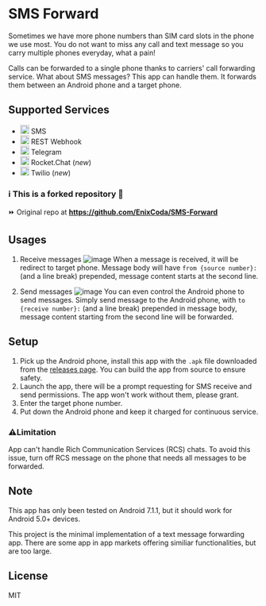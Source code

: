 # SMS Forward

Sometimes we have more phone numbers than SIM card slots in the phone we use most. You do not want to miss any call and text message so you carry multiple phones everyday, what a pain!

Calls can be forwarded to a single phone thanks to carriers' call forwarding service. What about SMS messages? This app can handle them. It forwards them between an Android phone and a target phone.

## Supported Services
* <img width="18" src="https://github.com/user-attachments/assets/19b22306-004b-44f1-945e-e44bc2c2ff50"/> SMS
* <img width="18" src="https://github.com/user-attachments/assets/780f7eae-1256-4817-a08b-e2d2818c31d3"/> REST Webhook
* <img width="18" src="https://github.com/user-attachments/assets/0613a85b-df5a-4681-a3b1-c0bede4f64cf"/> Telegram
* <img width="18" src="https://github.com/user-attachments/assets/066985e5-3f85-4dfe-a6be-98da353a96ba"/> Rocket.Chat (_new_)
* <img width="18" src="https://github.com/user-attachments/assets/956f1132-798a-4489-b645-5b7467516b13"/> Twilio (_new_)

### ℹ️ This is a forked repository 🔖
⏩ Original repo at **https://github.com/EnixCoda/SMS-Forward**

## Usages
1. Receive messages
![image](https://user-images.githubusercontent.com/7480839/154650144-1e0bdf7b-a42c-48d3-a84d-46b614496dfb.png)
    When a message is received, it will be redirect to target phone. Message body will have `from {source number}:` (and a line break) prepended, message content starts at the second line.

2. Send messages
![image](https://user-images.githubusercontent.com/7480839/154650135-4f7f2274-4397-4077-bc70-b423ed195271.png)
    You can even control the Android phone to send messages. Simply send message to the Android phone, with `to {receive number}:` (and a line break) prepended in message body, message content starting from the second line will be forwarded.

## Setup
1. Pick up the Android phone, install this app with the `.apk` file downloaded from the [releases page](https://github.com/EnixCoda/SMS-Forward/releases). You can build the app from source to ensure safety.
2. Launch the app, there will be a prompt requesting for SMS receive and send permissions. The app won't work without them, please grant.
3. Enter the target phone number.
4. Put down the Android phone and keep it charged for continuous service.

### ⚠️Limitation
App can't handle Rich Communication Services (RCS) chats. To avoid this issue, turn off RCS message on the phone that needs all messages to be forwarded.

## Note
This app has only been tested on Android 7.1.1, but it should work for Android 5.0+ devices.

This project is the minimal implementation of a text message forwarding app. There are some app in app markets offering similiar functionalities, but are too large.

## License

MIT
